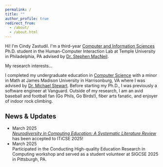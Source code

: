 ```yaml
---
permalink: /
title: ""
author_profile: true
redirect_from:
  - /about/
  - /about.html
---
```


Hi! I'm Cindy Zastudil. I'm a third-year [Computer and Information Sciences](https://cis.temple.edu/) Ph.D. student in the Human-Computer Interaction Lab at Temple University in Philadelphia, PA advised by [Dr. Stephen MacNeil](https://stevemacn.github.io/).

My research interests...

I completed my undergraduate education in [Computer Science](https://www.jmu.edu/cise/cs/index.shtml) with a minor in Math at James Madison University in Harrisonburg, VA where I was advised by [Dr. Michael Stewart](https://scholar.google.com/citations?user=PE1s-WgAAAAJ&hl=en&oi=ao). Before starting my Ph.D., I was previously a software engineer at Vanguard. Outside of my research, I am an avid baseball and football fan (Go Phils, Go Birds!), fiber arts fanatic, and enjoyer of indoor rock climbing.

<section id="news">
  <h2>News & Updates</h2>
  <div class="news-scroll">
    <ul>
      <li>
        <div class="news-date">March 2025</div>
        <div class="news-text">
          <i><a href="https://www.researchgate.net/publication/390875140_Neurodiversity_in_Computing_Education_Research_A_Systematic_Literature_Review" target="_blank" rel="noopener noreferrer">Neurodiversity in Computing Education: A Systematic Literature Review</a></i> has been accepted to ITiCSE 2025!
        </div>
      </li>
      <li>
        <div class="news-date">March 2025</div>
        <div class="news-text">
          Participated in the Conducting High-quality Education Research in Computing workshop and served as a student volunteer at SIGCSE 2025 in Pittsburgh, PA.
        </div>
      </li>
    </ul>
  </div>
</section>
